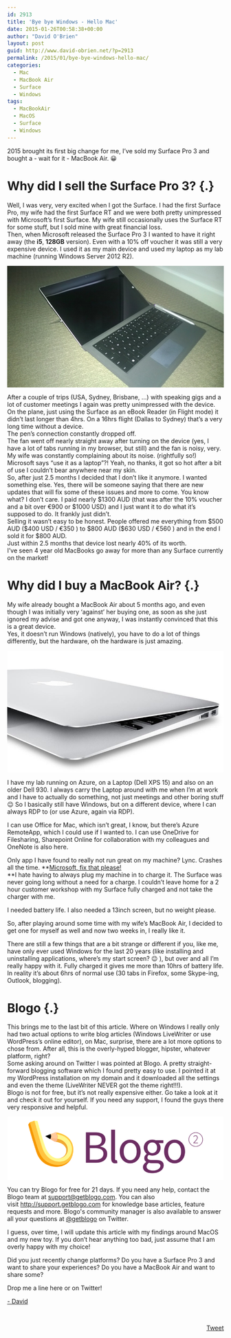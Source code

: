 ```yaml
---
id: 2913
title: 'Bye bye Windows - Hello Mac'
date: 2015-01-26T00:58:38+00:00
author: "David O'Brien"
layout: post
guid: http://www.david-obrien.net/?p=2913
permalink: /2015/01/bye-bye-windows-hello-mac/
categories:
  - Mac
  - MacBook Air
  - Surface
  - Windows
tags:
  - MacBookAir
  - MacOS
  - Surface
  - Windows
---
```

2015 brought its first big change for me, I’ve sold my Surface Pro 3 and bought a - wait for it - MacBook Air. 😀

# Why did I sell the Surface Pro 3? {.}

<p class="">
  Well, I was very, very excited when I got the Surface. I had the first Surface Pro, my wife had the first Surface RT and we were both pretty unimpressed with Microsoft’s first Surface. My wife still occasionally uses the Surface RT for some stuff, but I sold mine with great financial loss.<br /> Then, when Microsoft released the Surface Pro 3 I wanted to have it right away (the <b>i5</b>, <b>128GB</b> version). Even with a 10% off voucher it was still a very expensive device. I used it as my main device and used my laptop as my lab machine (running Windows Server 2012 R2).
</p>

<a href="/media/2015/01/1422194147_full.jpeg" onclick="_gaq.push(['_trackEvent', 'outbound-article', '/media/2015/01/1422194147_full.jpeg', '']);" target="_blank"><img class="img-responsive full aligncenter" title="" src="/media/2015/01/1422194147_thumb.jpeg" alt="" align="middle" /></a>

<p class="">
  After a couple of trips (USA, Sydney, Brisbane, …) with speaking gigs and a lot of customer meetings I again was pretty unimpressed with the device.<br /> On the plane, just using the Surface as an eBook Reader (in Flight mode) it didn’t last longer than 4hrs. On a 16hrs flight (Dallas to Sydney) that’s a very long time without a device.<br /> The pen’s connection constantly dropped off.<br /> The fan went off nearly straight away after turning on the device (yes, I have a lot of tabs running in my browser, but still) and the fan is noisy, very. My wife was constantly complaining about its noise. (rightfully so!)<br /> Microsoft says “use it as a laptop”?! Yeah, no thanks, it got so hot after a bit of use I couldn’t bear anywhere near my skin.<br /> So, after just 2.5 months I decided that I don’t like it anymore. I wanted something else. Yes, there will be someone saying that there are new updates that will fix some of these issues and more to come. You know what? I don’t care. I paid nearly $1300 AUD (that was after the 10% voucher and a bit over €900 or $1000 USD) and I just want it to do what it’s supposed to do. It frankly just didn’t.<br /> Selling it wasn’t easy to be honest. People offered me everything from $500 AUD ($400 USD / €350 ) to $800 AUD ($630 USD / €560 ) and in the end I sold it for $800 AUD.<br /> Just within 2.5 months that device lost nearly 40% of its worth.<br /> I’ve seen 4 year old MacBooks go away for more than any Surface currently on the market!
</p>

# Why did I buy a MacBook Air? {.}

<p class="">
  My wife already bought a MacBook Air about 5 months ago, and even though I was initially very ‘against’ her buying one, as soon as she just ignored my advise and got one anyway, I was instantly convinced that this is a great device.<br /> Yes, it doesn’t run Windows (natively), you have to do a lot of things differently, but the hardware, oh the hardware is just amazing.
</p>

<a href="/media/2015/01/1422193952_full.jpeg" onclick="_gaq.push(['_trackEvent', 'outbound-article', '/media/2015/01/1422193952_full.jpeg', '']);" target="_blank"><img class="img-responsive full aligncenter" title="source: http://cdn2.macworld.co.uk/cmsdata/reviews/3516793/11in-macbook-air-shut_thumb800.jpg" src="/media/2015/01/1422193952_thumb.jpeg" alt="" align="middle" /></a>

I have my lab running on Azure, on a Laptop (Dell XPS 15) and also on an older Dell 930. I always carry the Laptop around with me when I’m at work and I have to actually do something, not just meetings and other boring stuff 😉 So I basically still have Windows, but on a different device, where I can always RDP to (or use Azure, again via RDP).
  
I can use Office for Mac, which isn’t great, I know, but there’s Azure RemoteApp, which I could use if I wanted to. I can use OneDrive for Filesharing, Sharepoint Online for collaboration with my colleagues and OneNote is also here.
  
Only app I have found to really not run great on my machine? Lync. Crashes all the time. **<span style="text-decoration: underline;">Microsoft, fix that please!<br /> </span>**I hate having to always plug my machine in to charge it. The Surface was never going long without a need for a charge. I couldn’t leave home for a 2 hour customer workshop with my Surface fully charged and not take the charger with me.
  
I needed battery life. I also needed a 13inch screen, but no weight please.
  
So, after playing around some time with my wife’s MacBook Air, I decided to get one for myself as well and now two weeks in, I really like it.
  
There are still a few things that are a bit strange or different if you, like me, have only ever used Windows for the last 20 years (like installing and uninstalling applications, where’s my start screen? 😉 ), but over and all I’m really happy with it. Fully charged it gives me more than 10hrs of battery life. In reality it’s about 6hrs of normal use (30 tabs in Firefox, some Skype-ing, Outlook, blogging).

# Blogo {.}

<p class="">
  This brings me to the last bit of this article. Where on Windows I really only had two actual options to write blog articles (Windows LiveWriter or use WordPress’s online editor), on Mac, surprise, there are a lot more options to chose from. After all, this is the overly-hyped blogger, hipster, whatever platform, right?<br /> Some asking around on Twitter I was pointed at Blogo. A pretty straight-forward blogging software which I found pretty easy to use. I pointed it at my WordPress installation on my domain and it downloaded all the settings and even the theme (LiveWriter NEVER got the theme right!!!).<br /> Blogo is not for free, but it’s not really expensive either. Go take a look at it and check it out for yourself. If you need any support, I found the guys there very responsive and helpful.
</p>

<a href="/media/2015/01/1422194168_full.png" onclick="_gaq.push(['_trackEvent', 'outbound-article', '/media/2015/01/1422194168_full.png', '']);" target="_blank"><img class="img-responsive full aligncenter" title="" src="/media/2015/01/1422194168_thumb.png" alt="" align="middle" /></a>

<p class="">
  You can try Blogo for free for 21 days. If you need any help, contact the Blogo team at <a href="mailto:support@getblogo.com">support@getblogo.com</a>. You can also visit <a href="http://support.getblogo.com/" onclick="_gaq.push(['_trackEvent', 'outbound-article', 'http://support.getblogo.com/', 'http://support.getblogo.com']);" >http://support.getblogo.com</a> for knowledge base articles, feature requests and more. Blogo's community manager is also available to answer all your questions at <a href="http://www.twitter.com/getblogo" onclick="_gaq.push(['_trackEvent', 'outbound-article', 'http://www.twitter.com/getblogo', '@getblogo']);" title=""  target="_blank">@getblogo</a> on Twitter.
</p>

I guess, over time, I will update this article with my findings around MacOS and my new toy. If you don’t hear anything too bad, just assume that I am overly happy with my choice!
  
Did you just recently change platforms? Do you have a Surface Pro 3 and want to share your experiences? Do you have a MacBook Air and want to share some?
  
Drop me a line here or on Twitter!

<a href="http://www.twitter.com/david_obrien" onclick="_gaq.push(['_trackEvent', 'outbound-article', 'http://www.twitter.com/david_obrien', '- David']);" title=""  target="_blank">- David</a>

&nbsp; 

<div style="float: right; margin-left: 10px;">
  <a href="https://twitter.com/share" onclick="_gaq.push(['_trackEvent', 'outbound-article', 'https://twitter.com/share', 'Tweet']);" class="twitter-share-button" data-hashtags="MacBookAir,MacOS,Surface,Windows" data-count="vertical" data-url="http://www.david-obrien.net/2015/01/bye-bye-windows-hello-mac/">Tweet</a>
</div>

